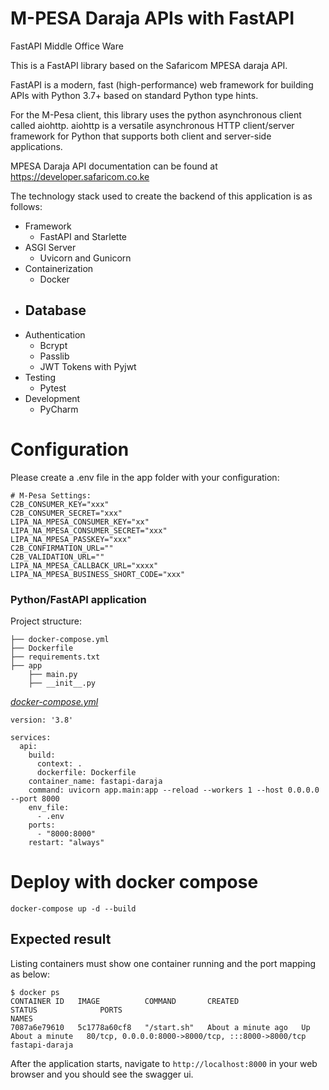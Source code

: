 # M-PESA Daraja APIs with FastAPI
FastAPI Middle Office Ware

This is a FastAPI library based on the Safaricom MPESA daraja API. 

FastAPI is a modern, fast (high-performance) web framework for building APIs with Python 3.7+ based on standard Python type hints.

For the M-Pesa client, this library uses the python asynchronous client called aiohttp. 
aiohttp is a versatile asynchronous HTTP client/server framework for Python that supports both client and server-side applications.

MPESA Daraja API documentation can be found at https://developer.safaricom.co.ke

The technology stack used to create the backend of this application is as follows:

- Framework
    - FastAPI and Starlette
- ASGI Server
    - Uvicorn and Gunicorn
- Containerization
    - Docker
- Database
    - 
- Authentication
    - Bcrypt
    - Passlib
    - JWT Tokens with Pyjwt
- Testing
    - Pytest
- Development
    - PyCharm


# Configuration
Please create a .env file in the app folder with your configuration:
```shell
# M-Pesa Settings:
C2B_CONSUMER_KEY="xxx"
C2B_CONSUMER_SECRET="xxx"
LIPA_NA_MPESA_CONSUMER_KEY="xx"
LIPA_NA_MPESA_CONSUMER_SECRET="xxx"
LIPA_NA_MPESA_PASSKEY="xxx"
C2B_CONFIRMATION_URL=""
C2B_VALIDATION_URL=""
LIPA_NA_MPESA_CALLBACK_URL="xxxx"
LIPA_NA_MPESA_BUSINESS_SHORT_CODE="xxx"
```

### Python/FastAPI application
Project structure:
```
├── docker-compose.yml
├── Dockerfile
├── requirements.txt
├── app
    ├── main.py
    ├── __init__.py

```

[_docker-compose.yml_](docker-compose.yml)
```
version: '3.8'

services:
  api:
    build:
      context: .
      dockerfile: Dockerfile
    container_name: fastapi-daraja
    command: uvicorn app.main:app --reload --workers 1 --host 0.0.0.0 --port 8000
    env_file:
      - .env
    ports:
      - "8000:8000"
    restart: "always"

```



# Deploy with docker compose
```shell
docker-compose up -d --build
```

## Expected result

Listing containers must show one container running and the port mapping as below:
```
$ docker ps
CONTAINER ID   IMAGE          COMMAND       CREATED              STATUS              PORTS                                               NAMES
7087a6e79610   5c1778a60cf8   "/start.sh"   About a minute ago   Up About a minute   80/tcp, 0.0.0.0:8000->8000/tcp, :::8000->8000/tcp   fastapi-daraja
```

After the application starts, navigate to `http://localhost:8000` in your web browser and you should see the swagger ui.